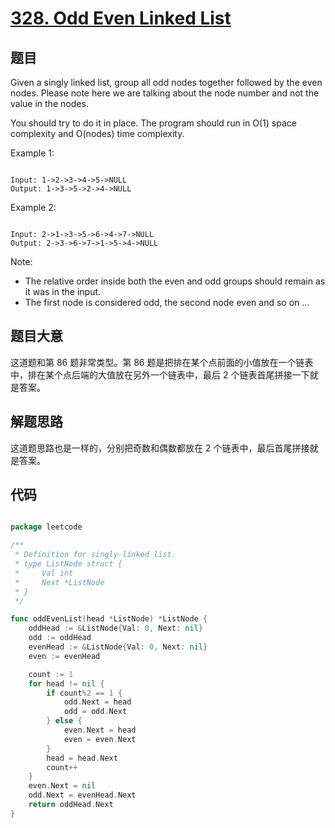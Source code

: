 # [328. Odd Even Linked List](https://leetcode.com/problems/odd-even-linked-list/)

## 题目

Given a singly linked list, group all odd nodes together followed by the even nodes. Please note here we are talking about the node number and not the value in the nodes.

You should try to do it in place. The program should run in O(1) space complexity and O(nodes) time complexity.

Example 1:

```

Input: 1->2->3->4->5->NULL
Output: 1->3->5->2->4->NULL

```

Example 2:

```

Input: 2->1->3->5->6->4->7->NULL
Output: 2->3->6->7->1->5->4->NULL

```

Note:

- The relative order inside both the even and odd groups should remain as it was in the input.
- The first node is considered odd, the second node even and so on ...

## 题目大意

这道题和第 86 题非常类型。第 86 题是把排在某个点前面的小值放在一个链表中，排在某个点后端的大值放在另外一个链表中，最后 2 个链表首尾拼接一下就是答案。

## 解题思路

这道题思路也是一样的，分别把奇数和偶数都放在 2 个链表中，最后首尾拼接就是答案。

## 代码

```go

package leetcode

/**
 * Definition for singly-linked list.
 * type ListNode struct {
 *     Val int
 *     Next *ListNode
 * }
 */

func oddEvenList(head *ListNode) *ListNode {
	oddHead := &ListNode{Val: 0, Next: nil}
	odd := oddHead
	evenHead := &ListNode{Val: 0, Next: nil}
	even := evenHead

	count := 1
	for head != nil {
		if count%2 == 1 {
			odd.Next = head
			odd = odd.Next
		} else {
			even.Next = head
			even = even.Next
		}
		head = head.Next
		count++
	}
	even.Next = nil
	odd.Next = evenHead.Next
	return oddHead.Next
}

```